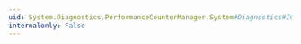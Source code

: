 ```yaml
---
uid: System.Diagnostics.PerformanceCounterManager.System#Diagnostics#ICollectData#CollectData(System.Int32,System.IntPtr,System.IntPtr,System.Int32,System.IntPtr@)
internalonly: False
---
```

